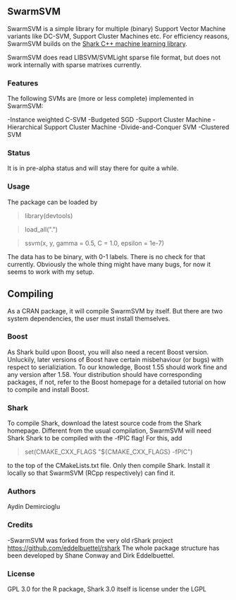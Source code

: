 ## SwarmSVM

SwarmSVM is a simple library for multiple (binary) Support Vector Machine variants like
DC-SVM, Support Cluster Machines etc. For efficiency reasons, SwarmSVM builds on
the [Shark C++ machine learning library](http://image.diku.dk/shark/sphinx_pages/build/html/index.html).

SwarmSVM does read LIBSVM/SVMLight sparse file format, but does not work internally
with sparse matrixes currently.


### Features

The following SVMs are (more or less complete) implemented in SwarmSVM:

-Instance weighted C-SVM
-Budgeted SGD
-Support Cluster Machine
-Hierarchical Support Cluster Machine
-Divide-and-Conquer SVM
-Clustered SVM



### Status

It is in pre-alpha status and will stay there for quite a while.


### Usage

The package can be loaded by 

> library(devtools)

> load_all(".")

> ssvm(x, y, gamma = 0.5, C = 1.0, epsilon = 1e-7)

The data has  to be binary, with 0-1 labels. There is no check for that currently.
Obviously the whole thing might have many bugs, for now it seems to work with my setup.


## Compiling 

As a CRAN package, it will compile SwarmSVM by itself. But there are two
system dependencies, the user must install themselves.


### Boost

As Shark build upon Boost, you will also need a recent Boost version.
Unluckily, later versions of Boost have certain misbehaviour (or bugs)
with respect to serializiation. To our knowledge, Boost 1.55 should work
fine and any version after 1.58.  Your distribution should have corresponding
packages, if not, refer to the Boost homepage for a detailed tutorial on how
to compile and install Boost.


### Shark

To compile Shark, download the latest source code from the Shark homepage.
Different from the usual compilation, SwarmSVM will need Shark 
Shark to be compiled with the -fPIC flag! For this, add

> set(CMAKE_CXX_FLAGS "${CMAKE_CXX_FLAGS} -fPIC")

to the top of the CMakeLists.txt file. Only then compile Shark. 
Install it locally so that SwarmSVM (RCpp respectively) can find it.




### Authors

Aydin Demircioglu


### Credits

-SwarmSVM was forked from the very old rShark project https://github.com/eddelbuettel/rshark
The whole package structure has been developed by 
Shane Conway and Dirk Eddelbuettel. 


### License

GPL 3.0 for the R package, Shark 3.0 itself is license under the LGPL

